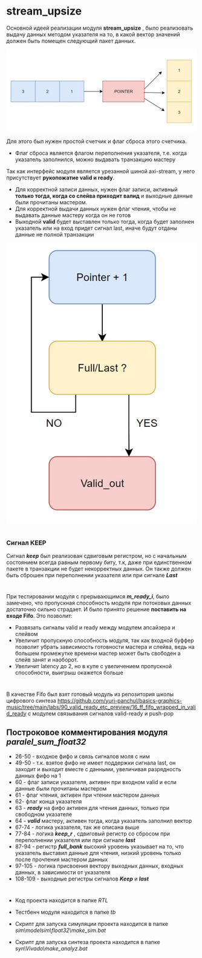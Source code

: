 # stream_upsize
Основной идеей реализации модуля **stream_upsize** , было реализовать выдачу данных методом указателя на то, в какой вектор значений должен быть помещен следующий пакет данных.

![](/doc/pointer.jpg)

Для этого был нужен простой счетчик и флаг сброса этого счетчика.
- Флаг сброса является флагом переполнения указателя, т.е. когда указатель заполнился, можно выдавать транзакцию мастеру

 Так как интерфейс модуля является урезанной шиной axi-stream, у него присутствует **рукопожатие valid и ready**.
- Для корректной записи данных, нужен флаг записи, активный **только тогда, когда со слейва приходит валид** и выходные данные были прочитаны мастером.
- Для корректной выдачи данных нужен флаг чтения, чтобы не выдавать данные мастеру когда он не готов
- Выходной **valid** будет выставлен только тогда, когда будет заполнен указатель или на вход придет сигнал last, иначе будут отданы данные не полной транзакции

![](/doc/full.jpg)
#
### Сигнал KEEP
Сигнал ***keep*** был реализован сдвиговым регистром, но с начальным состоянием всегда равным  первому биту, т.к, даже при единственном пакете в транзакции не будет некорректных данных. 
Он также должен быть сброшен при переполнении указателя или при сигнале ***Last*** 
#
При тестировании модуля с прерывающимся ***m_ready_i***, было замечено, что пропускная способность модуля при потоковых данных достаточно сильно страдает. И было принято решение **поставить на входе Fifo**.
Это позволит:
- Развязать сигналы valid и ready между модулем апсайзера и слейвом 
- Увеличит пропускную способность модуля, так как входной буффер позволит убрать зависимость готовности мастера и слейва, ведь на большем промежутке времени мастер может быть свободен а слейв занят и наоборот.
- Увеличит latency до 2, но в купе с увеличением пропускной способности, выигрыш окажется больше 
#
В качестве Fifo был взят готовый модуль из репозитория школы цифрового синтеза 
https://github.com/yuri-panchul/basics-graphics-music/tree/main/labs/90_valid_ready_etc_preview/16_ff_fifo_wrapped_in_valid_ready
с модулем связывания сигналов valid-ready и push-pop

## Построковое комментирования модуля ***paralel_sum_float32***
- 26-50 - входное фифо и связь сигналов моля с ним 
- 49-50 - т.к. взятое фифо не имеет поддержки сигнала last, он заходит и выходит вместе с данными, увеличивая разрядность данных фифо на 1 
- 60 - флаг записи указателя, активен при входном valid и если данные были прочитаны мастером 
- 61 - флаг чтения, активен при чтении мастером данных
- 62- флаг конца указателя 
- 63 - ***ready*** на фифо активен для чтения данных, только при свободном указателе 
-  64 - ***valid*** мастеру, активен тогда, когда указатель заполнил вектор 
-  67-74 - логика указателя, так же описана выше 
-  77-84 - логика ***keep_r*** , сдвиговый регистр со сбросом при переполнении указателя или при сигнале ***last*** 
- 87-94 - регистр ***full_bank***  высокий уровень указывает на то, что указатель выставил данные для чтения, низкий уровень только после прочтения мастером данных
- 97-105 - логика присвоения вектору выходных данных, входных данных, в зависимости от указателя
- 108-109 - выходные регистры сигналов ***Keep*** и ***last***

#
- Код проекта находится в папке *RTL*

- Тестбенч модуля находится в папке *tb*

- Скрипт для запуска симуляции проекта находится в папке *sim\modelsim\float32\make_sim.bat*

- Скрипт для запуска синтеза проекта находится в папке  *syn\Vivado\make_analyz.bat*